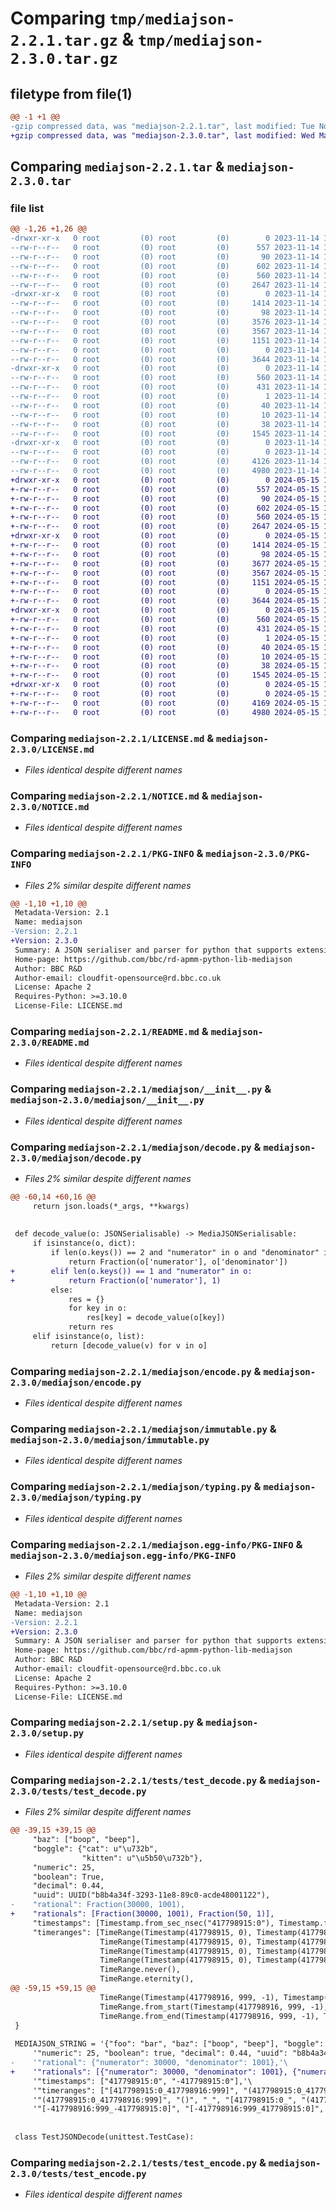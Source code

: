# Comparing `tmp/mediajson-2.2.1.tar.gz` & `tmp/mediajson-2.3.0.tar.gz`

## filetype from file(1)

```diff
@@ -1 +1 @@
-gzip compressed data, was "mediajson-2.2.1.tar", last modified: Tue Nov 14 16:10:36 2023, max compression
+gzip compressed data, was "mediajson-2.3.0.tar", last modified: Wed May 15 14:38:41 2024, max compression
```

## Comparing `mediajson-2.2.1.tar` & `mediajson-2.3.0.tar`

### file list

```diff
@@ -1,26 +1,26 @@
-drwxr-xr-x   0 root         (0) root         (0)        0 2023-11-14 16:10:36.835361 mediajson-2.2.1/
--rw-r--r--   0 root         (0) root         (0)      557 2023-11-14 16:09:21.000000 mediajson-2.2.1/LICENSE.md
--rw-r--r--   0 root         (0) root         (0)       90 2023-11-14 16:09:21.000000 mediajson-2.2.1/MANIFEST.in
--rw-r--r--   0 root         (0) root         (0)      602 2023-11-14 16:09:21.000000 mediajson-2.2.1/NOTICE.md
--rw-r--r--   0 root         (0) root         (0)      560 2023-11-14 16:10:36.835361 mediajson-2.2.1/PKG-INFO
--rw-r--r--   0 root         (0) root         (0)     2647 2023-11-14 16:09:21.000000 mediajson-2.2.1/README.md
-drwxr-xr-x   0 root         (0) root         (0)        0 2023-11-14 16:10:36.831361 mediajson-2.2.1/mediajson/
--rw-r--r--   0 root         (0) root         (0)     1414 2023-11-14 16:09:21.000000 mediajson-2.2.1/mediajson/__init__.py
--rw-r--r--   0 root         (0) root         (0)       98 2023-11-14 16:10:29.000000 mediajson-2.2.1/mediajson/_version.py
--rw-r--r--   0 root         (0) root         (0)     3576 2023-11-14 16:09:21.000000 mediajson-2.2.1/mediajson/decode.py
--rw-r--r--   0 root         (0) root         (0)     3567 2023-11-14 16:09:21.000000 mediajson-2.2.1/mediajson/encode.py
--rw-r--r--   0 root         (0) root         (0)     1151 2023-11-14 16:09:21.000000 mediajson-2.2.1/mediajson/immutable.py
--rw-r--r--   0 root         (0) root         (0)        0 2023-11-14 16:09:21.000000 mediajson-2.2.1/mediajson/py.typed
--rw-r--r--   0 root         (0) root         (0)     3644 2023-11-14 16:09:21.000000 mediajson-2.2.1/mediajson/typing.py
-drwxr-xr-x   0 root         (0) root         (0)        0 2023-11-14 16:10:36.831361 mediajson-2.2.1/mediajson.egg-info/
--rw-r--r--   0 root         (0) root         (0)      560 2023-11-14 16:10:36.000000 mediajson-2.2.1/mediajson.egg-info/PKG-INFO
--rw-r--r--   0 root         (0) root         (0)      431 2023-11-14 16:10:36.000000 mediajson-2.2.1/mediajson.egg-info/SOURCES.txt
--rw-r--r--   0 root         (0) root         (0)        1 2023-11-14 16:10:36.000000 mediajson-2.2.1/mediajson.egg-info/dependency_links.txt
--rw-r--r--   0 root         (0) root         (0)       40 2023-11-14 16:10:36.000000 mediajson-2.2.1/mediajson.egg-info/requires.txt
--rw-r--r--   0 root         (0) root         (0)       10 2023-11-14 16:10:36.000000 mediajson-2.2.1/mediajson.egg-info/top_level.txt
--rw-r--r--   0 root         (0) root         (0)       38 2023-11-14 16:10:36.835361 mediajson-2.2.1/setup.cfg
--rw-r--r--   0 root         (0) root         (0)     1545 2023-11-14 16:09:21.000000 mediajson-2.2.1/setup.py
-drwxr-xr-x   0 root         (0) root         (0)        0 2023-11-14 16:10:36.835361 mediajson-2.2.1/tests/
--rw-r--r--   0 root         (0) root         (0)        0 2023-11-14 16:09:21.000000 mediajson-2.2.1/tests/__init__.py
--rw-r--r--   0 root         (0) root         (0)     4126 2023-11-14 16:09:21.000000 mediajson-2.2.1/tests/test_decode.py
--rw-r--r--   0 root         (0) root         (0)     4980 2023-11-14 16:09:21.000000 mediajson-2.2.1/tests/test_encode.py
+drwxr-xr-x   0 root         (0) root         (0)        0 2024-05-15 14:38:41.022322 mediajson-2.3.0/
+-rw-r--r--   0 root         (0) root         (0)      557 2024-05-15 14:36:56.000000 mediajson-2.3.0/LICENSE.md
+-rw-r--r--   0 root         (0) root         (0)       90 2024-05-15 14:36:56.000000 mediajson-2.3.0/MANIFEST.in
+-rw-r--r--   0 root         (0) root         (0)      602 2024-05-15 14:36:56.000000 mediajson-2.3.0/NOTICE.md
+-rw-r--r--   0 root         (0) root         (0)      560 2024-05-15 14:38:41.022322 mediajson-2.3.0/PKG-INFO
+-rw-r--r--   0 root         (0) root         (0)     2647 2024-05-15 14:36:56.000000 mediajson-2.3.0/README.md
+drwxr-xr-x   0 root         (0) root         (0)        0 2024-05-15 14:38:41.018322 mediajson-2.3.0/mediajson/
+-rw-r--r--   0 root         (0) root         (0)     1414 2024-05-15 14:36:56.000000 mediajson-2.3.0/mediajson/__init__.py
+-rw-r--r--   0 root         (0) root         (0)       98 2024-05-15 14:38:32.000000 mediajson-2.3.0/mediajson/_version.py
+-rw-r--r--   0 root         (0) root         (0)     3677 2024-05-15 14:36:56.000000 mediajson-2.3.0/mediajson/decode.py
+-rw-r--r--   0 root         (0) root         (0)     3567 2024-05-15 14:36:56.000000 mediajson-2.3.0/mediajson/encode.py
+-rw-r--r--   0 root         (0) root         (0)     1151 2024-05-15 14:36:56.000000 mediajson-2.3.0/mediajson/immutable.py
+-rw-r--r--   0 root         (0) root         (0)        0 2024-05-15 14:36:56.000000 mediajson-2.3.0/mediajson/py.typed
+-rw-r--r--   0 root         (0) root         (0)     3644 2024-05-15 14:36:56.000000 mediajson-2.3.0/mediajson/typing.py
+drwxr-xr-x   0 root         (0) root         (0)        0 2024-05-15 14:38:41.022322 mediajson-2.3.0/mediajson.egg-info/
+-rw-r--r--   0 root         (0) root         (0)      560 2024-05-15 14:38:41.000000 mediajson-2.3.0/mediajson.egg-info/PKG-INFO
+-rw-r--r--   0 root         (0) root         (0)      431 2024-05-15 14:38:41.000000 mediajson-2.3.0/mediajson.egg-info/SOURCES.txt
+-rw-r--r--   0 root         (0) root         (0)        1 2024-05-15 14:38:41.000000 mediajson-2.3.0/mediajson.egg-info/dependency_links.txt
+-rw-r--r--   0 root         (0) root         (0)       40 2024-05-15 14:38:41.000000 mediajson-2.3.0/mediajson.egg-info/requires.txt
+-rw-r--r--   0 root         (0) root         (0)       10 2024-05-15 14:38:41.000000 mediajson-2.3.0/mediajson.egg-info/top_level.txt
+-rw-r--r--   0 root         (0) root         (0)       38 2024-05-15 14:38:41.022322 mediajson-2.3.0/setup.cfg
+-rw-r--r--   0 root         (0) root         (0)     1545 2024-05-15 14:36:56.000000 mediajson-2.3.0/setup.py
+drwxr-xr-x   0 root         (0) root         (0)        0 2024-05-15 14:38:41.022322 mediajson-2.3.0/tests/
+-rw-r--r--   0 root         (0) root         (0)        0 2024-05-15 14:36:56.000000 mediajson-2.3.0/tests/__init__.py
+-rw-r--r--   0 root         (0) root         (0)     4169 2024-05-15 14:36:56.000000 mediajson-2.3.0/tests/test_decode.py
+-rw-r--r--   0 root         (0) root         (0)     4980 2024-05-15 14:36:56.000000 mediajson-2.3.0/tests/test_encode.py
```

### Comparing `mediajson-2.2.1/LICENSE.md` & `mediajson-2.3.0/LICENSE.md`

 * *Files identical despite different names*

### Comparing `mediajson-2.2.1/NOTICE.md` & `mediajson-2.3.0/NOTICE.md`

 * *Files identical despite different names*

### Comparing `mediajson-2.2.1/PKG-INFO` & `mediajson-2.3.0/PKG-INFO`

 * *Files 2% similar despite different names*

```diff
@@ -1,10 +1,10 @@
 Metadata-Version: 2.1
 Name: mediajson
-Version: 2.2.1
+Version: 2.3.0
 Summary: A JSON serialiser and parser for python that supports extensions convenient for our media grain formats
 Home-page: https://github.com/bbc/rd-apmm-python-lib-mediajson
 Author: BBC R&D
 Author-email: cloudfit-opensource@rd.bbc.co.uk
 License: Apache 2
 Requires-Python: >=3.10.0
 License-File: LICENSE.md
```

### Comparing `mediajson-2.2.1/README.md` & `mediajson-2.3.0/README.md`

 * *Files identical despite different names*

### Comparing `mediajson-2.2.1/mediajson/__init__.py` & `mediajson-2.3.0/mediajson/__init__.py`

 * *Files identical despite different names*

### Comparing `mediajson-2.2.1/mediajson/decode.py` & `mediajson-2.3.0/mediajson/decode.py`

 * *Files 2% similar despite different names*

```diff
@@ -60,14 +60,16 @@
     return json.loads(*_args, **kwargs)
 
 
 def decode_value(o: JSONSerialisable) -> MediaJSONSerialisable:
     if isinstance(o, dict):
         if len(o.keys()) == 2 and "numerator" in o and "denominator" in o:
             return Fraction(o['numerator'], o['denominator'])
+        elif len(o.keys()) == 1 and "numerator" in o:
+            return Fraction(o['numerator'], 1)
         else:
             res = {}
             for key in o:
                 res[key] = decode_value(o[key])
             return res
     elif isinstance(o, list):
         return [decode_value(v) for v in o]
```

### Comparing `mediajson-2.2.1/mediajson/encode.py` & `mediajson-2.3.0/mediajson/encode.py`

 * *Files identical despite different names*

### Comparing `mediajson-2.2.1/mediajson/immutable.py` & `mediajson-2.3.0/mediajson/immutable.py`

 * *Files identical despite different names*

### Comparing `mediajson-2.2.1/mediajson/typing.py` & `mediajson-2.3.0/mediajson/typing.py`

 * *Files identical despite different names*

### Comparing `mediajson-2.2.1/mediajson.egg-info/PKG-INFO` & `mediajson-2.3.0/mediajson.egg-info/PKG-INFO`

 * *Files 2% similar despite different names*

```diff
@@ -1,10 +1,10 @@
 Metadata-Version: 2.1
 Name: mediajson
-Version: 2.2.1
+Version: 2.3.0
 Summary: A JSON serialiser and parser for python that supports extensions convenient for our media grain formats
 Home-page: https://github.com/bbc/rd-apmm-python-lib-mediajson
 Author: BBC R&D
 Author-email: cloudfit-opensource@rd.bbc.co.uk
 License: Apache 2
 Requires-Python: >=3.10.0
 License-File: LICENSE.md
```

### Comparing `mediajson-2.2.1/setup.py` & `mediajson-2.3.0/setup.py`

 * *Files identical despite different names*

### Comparing `mediajson-2.2.1/tests/test_decode.py` & `mediajson-2.3.0/tests/test_decode.py`

 * *Files 2% similar despite different names*

```diff
@@ -39,15 +39,15 @@
     "baz": ["boop", "beep"],
     "boggle": {"cat": u"\u732b",
                "kitten": u"\u5b50\u732b"},
     "numeric": 25,
     "boolean": True,
     "decimal": 0.44,
     "uuid": UUID("b8b4a34f-3293-11e8-89c0-acde48001122"),
-    "rational": Fraction(30000, 1001),
+    "rationals": [Fraction(30000, 1001), Fraction(50, 1)],
     "timestamps": [Timestamp.from_sec_nsec("417798915:0"), Timestamp.from_sec_nsec("-417798915:0")],
     "timeranges": [TimeRange(Timestamp(417798915, 0), Timestamp(417798916, 999), TimeRange.INCLUSIVE),
                    TimeRange(Timestamp(417798915, 0), Timestamp(417798916, 999), TimeRange.EXCLUSIVE),
                    TimeRange(Timestamp(417798915, 0), Timestamp(417798916, 999), TimeRange.INCLUDE_START),
                    TimeRange(Timestamp(417798915, 0), Timestamp(417798916, 999), TimeRange.INCLUDE_END),
                    TimeRange.never(),
                    TimeRange.eternity(),
@@ -59,15 +59,15 @@
                    TimeRange(Timestamp(417798916, 999, -1), Timestamp(417798915, 0), TimeRange.INCLUSIVE),
                    TimeRange.from_start(Timestamp(417798916, 999, -1), TimeRange.INCLUSIVE),
                    TimeRange.from_end(Timestamp(417798916, 999, -1), TimeRange.INCLUSIVE)]
 }
 
 MEDIAJSON_STRING = '{"foo": "bar", "baz": ["boop", "beep"], "boggle": {"cat": "\\u732b", "kitten": "\\u5b50\\u732b"}, '\
     '"numeric": 25, "boolean": true, "decimal": 0.44, "uuid": "b8b4a34f-3293-11e8-89c0-acde48001122", '\
-    '"rational": {"numerator": 30000, "denominator": 1001},'\
+    '"rationals": [{"numerator": 30000, "denominator": 1001}, {"numerator": 50}], '\
     '"timestamps": ["417798915:0", "-417798915:0"],'\
     '"timeranges": ["[417798915:0_417798916:999]", "(417798915:0_417798916:999)", "[417798915:0_417798916:999)",'\
     '"(417798915:0_417798916:999]", "()", "_", "[417798915:0_", "(417798915:0_", "_417798915:0]", "_417798915:0)",'\
     '"[-417798916:999_-417798915:0]", "[-417798916:999_417798915:0]", "[-417798916:999_", "_-417798916:999]"]}'
 
 
 class TestJSONDecode(unittest.TestCase):
```

### Comparing `mediajson-2.2.1/tests/test_encode.py` & `mediajson-2.3.0/tests/test_encode.py`

 * *Files identical despite different names*

